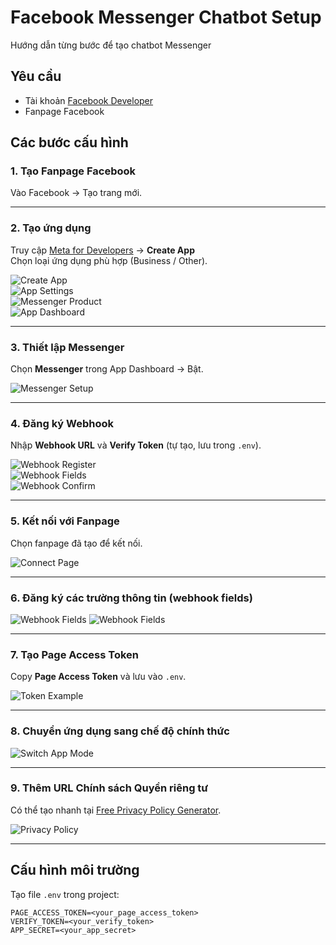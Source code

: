 # Facebook Messenger Chatbot Setup

Hướng dẫn từng bước để tạo chatbot Messenger

## Yêu cầu

- Tài khoản [Facebook Developer](https://developers.facebook.com/)
- Fanpage Facebook

## Các bước cấu hình

### 1. Tạo Fanpage Facebook

Vào Facebook → Tạo trang mới.

---

### 2. Tạo ứng dụng

Truy cập [Meta for Developers](https://developers.facebook.com/apps/) → **Create App**  
Chọn loại ứng dụng phù hợp (Business / Other).

![Create App](docs/images/image.png)  
![App Settings](docs/images/image-1.png)  
![Messenger Product](docs/images/image-2.png)  
![App Dashboard](docs/images/image-3.png)

---

### 3. Thiết lập Messenger

Chọn **Messenger** trong App Dashboard → Bật.

![Messenger Setup](docs/images/image-4.png)

---

### 4. Đăng ký Webhook

Nhập **Webhook URL** và **Verify Token** (tự tạo, lưu trong `.env`).

![Webhook Register](docs/images/image-5.png)  
![Webhook Fields](docs/images/image-13.png)  
![Webhook Confirm](docs/images/image-14.png)

---

### 5. Kết nối với Fanpage

Chọn fanpage đã tạo để kết nối.

![Connect Page](docs/images/image-6.png)

---

### 6. Đăng ký các trường thông tin (webhook fields)

![Webhook Fields](docs/images/image-7.png)
![Webhook Fields](docs/images/image-8.png)

---

### 7. Tạo Page Access Token

Copy **Page Access Token** và lưu vào `.env`.

![Token Example](docs/images/image-9.png)

---

### 8. Chuyển ứng dụng sang chế độ chính thức

![Switch App Mode](docs/images/image-10.png)

---

### 9. Thêm URL Chính sách Quyền riêng tư

Có thể tạo nhanh tại [Free Privacy Policy Generator](https://app.freeprivacypolicy.com/wizard/privacy-policy).

![Privacy Policy](docs/images/image-12.png)

---

## Cấu hình môi trường

Tạo file `.env` trong project:

```env
PAGE_ACCESS_TOKEN=<your_page_access_token>
VERIFY_TOKEN=<your_verify_token>
APP_SECRET=<your_app_secret>
```
